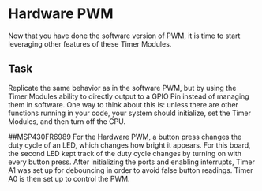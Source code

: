 # Hardware PWM
Now that you have done the software version of PWM, it is time to start leveraging other features of these Timer Modules.

## Task
Replicate the same behavior as in the software PWM, but by using the Timer Modules ability to directly output to a GPIO Pin instead 
of managing them in software. One way to think about this is: unless there are other functions running in your code, your system should 
initialize, set the Timer Modules, and then turn off the CPU.

##MSP430FR6989
For the Hardware PWM, a button press changes the duty cycle of an LED, which changes how bright it appears. For this board, the second 
LED kept track of the duty cycle changes by turning on with every button press. After initializing the ports and enabling interrupts, 
Timer A1 was set up for debouncing in order to avoid false button readings. Timer A0 is then set up to control the PWM. 
